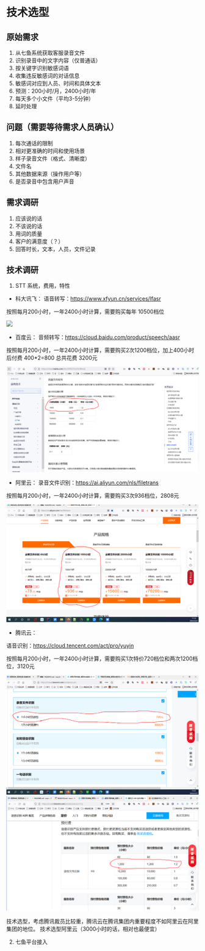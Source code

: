 # 技术选型

## 原始需求
1. 从七鱼系统获取客服录音文件
2. 识别录音中的文字内容（仅普通话）
3. 按关键字识别敏感词语
4. 收集违反敏感词的对话信息
5. 敏感词对应到人员、时间和具体文本
6. 预测：200小时/月，2400小时/年
7. 每天多个小文件（平均3-5分钟）
8. 延时处理

## 问题（需要等待需求人员确认）
1. 每次通话的限制
2. 相对更准确的时间和使用场景
2. 样子录音文件（格式、清晰度）
3. 文件名
4. 其他数据来源（操作用户等）
5. 是否录音中包含用户声音

## 需求调研
1. 应该说的话
2. 不该说的话
3. 用词的质量
4. 客户的满意度（？）
5. 回答时长，文本，人员，文件记录

## 技术调研
1. STT 系统，费用，特性
- 科大讯飞：
  语音转写：https://www.xfyun.cn/services/lfasr

按照每月200小时，一年2400小时计算，需要购买每年 10500档位

![](resource/kedaprice_proc.png)

- 百度云：
  音频转写：https://cloud.baidu.com/product/speech/aasr

按照每月200小时，一年2400小时计算，需要购买2次1200档位，加上400小时后付费 400*2=800
总共花费 3200元

![](../images/baiduprice.png)

- 阿里云：
  录音文件识别：https://ai.aliyun.com/nls/filetrans

按照每月200小时，一年2400小时计算，需要购买3次936档位，2808元

![](../images/aliyunprice.png)

- 腾讯云：

语音识别：https://cloud.tencent.com/act/pro/yuyin

按照每月200小时，一年2400小时计算，需要购买1次特价720档位和两次1200档位，3120元

![](../images/tengxunprice.png)
![](../images/tengxunprice2.png)

技术选型，考虑腾讯裁员比较重，腾讯云在腾讯集团内重要程度不如阿里云在阿里集团的地位。
技术选型阿里云（3000小时的话，相对也最便宜）

2. 七鱼平台接入